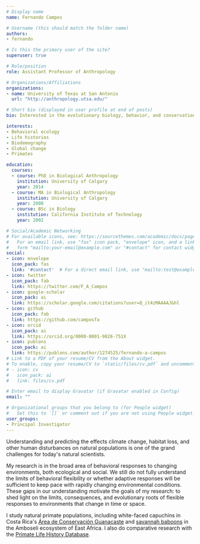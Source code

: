 ```yaml
---
# Display name
name: Fernando Campos

# Username (this should match the folder name)
authors:
- fernando

# Is this the primary user of the site?
superuser: true

# Role/position
role: Assistant Professor of Anthropology

# Organizations/Affiliations
organizations:
- name: University of Texas at San Antonio
  url: "http://anthropology.utsa.edu/"

# Short bio (displayed in user profile at end of posts)
bio: Interested in the evolutionary biology, behavior, and conservation of primates.

interests:
- Behavioral ecology
- Life histories
- Biodemography
- Global change
- Primates

education:
  courses:
  - course: PhD in Biological Anthropology
    institution: University of Calgary
    year: 2014
  - course: MA in Biological Anthropology
    institution: University of Calgary
    year: 2008
  - course: BSc in Biology
    institution: California Institute of Technology
    year: 2002

# Social/Academic Networking
# For available icons, see: https://sourcethemes.com/academic/docs/page-builder/#icons
#   For an email link, use "fas" icon pack, "envelope" icon, and a link in the
#   form "mailto:your-email@example.com" or "#contact" for contact widget.
social:
- icon: envelope
  icon_pack: fas
  link: '#contact'  # For a direct email link, use "mailto:test@example.org".
- icon: twitter
  icon_pack: fab
  link: https://twitter.com/F_A_Campos
- icon: google-scholar
  icon_pack: ai
  link: https://scholar.google.com/citations?user=Q_it4zMAAAAJ&hl
- icon: github
  icon_pack: fab
  link: https://github.com/camposfa
- icon: orcid
  icon_pack: ai
  link: https://orcid.org/0000-0001-9826-751X
- icon: publons
  icon_pack: ai
  link: https://publons.com/author/1274525/fernando-a-campos
# Link to a PDF of your resume/CV from the About widget.
# To enable, copy your resume/CV to `static/files/cv.pdf` and uncomment the lines below.
# - icon: cv
#   icon_pack: ai
#   link: files/cv.pdf

# Enter email to display Gravatar (if Gravatar enabled in Config)
email: ""

# Organizational groups that you belong to (for People widget)
#   Set this to `[]` or comment out if you are not using People widget.
user_groups:
- Principal Investigator
---
```


Understanding and predicting the effects climate change, habitat loss, and other human disturbances on natural populations is one of the grand challenges for today's natural scientists.

My research is in the broad area of behavioral responses to changing environments, both ecological and social. We still do not fully understand the limits of behavioral flexibility or whether adaptive responses will be sufficient to keep pace with rapidly changing environmental conditions. These gaps in our understanding motivate the goals of my research: to shed light on the limits, consequences, and evolutionary roots of flexible responses to environments that change in time or space.

I study natural primate populations, including white-faced capuchins in Costa Rica's [Área de Conservación Guanacaste](http://www.acguanacaste.ac.cr/) and [savannah baboons](https://amboselibaboons.nd.edu/) in the Amboseli ecosystem of East Africa. I also do comparative research with the [Primate Life History Database](http://www.plhdb.org).

